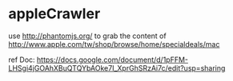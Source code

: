 # appleCrawler

use http://phantomjs.org/ to grab the content of http://www.apple.com/tw/shop/browse/home/specialdeals/mac

ref Doc: https://docs.google.com/document/d/1pFFM-LHSgi4jGOAhXBuQTQYbAOke7I_XprGhSRzAi7c/edit?usp=sharing
